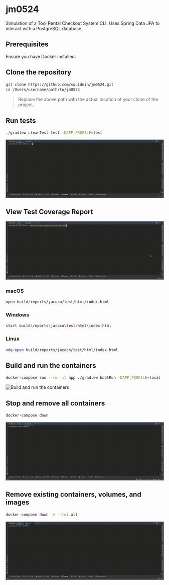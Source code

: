 # jm0524

Simulation of a Tool Rental Checkout System CLI. Uses Spring Data JPA to interact with a PostgreSQL database.

## Prerequisites

Ensure you have Docker installed.

## Clone the repository

```bash
git clone https://github.com/squidmin/jm0524.git
cd /Users/username/path/to/jm0524
```

> Replace the above path with the actual location of your clone of the project.

## Run tests

```bash
./gradlew cleanTest test -DAPP_PROFILE=test
```

![Run the tests](docs%2Fimg%2Fgradle_test.gif)

## View Test Coverage Report

![View test coverage report](docs%2Fimg%2Fview_test_coverage_report.gif)

### macOS

```bash
open build/reports/jacoco/test/html/index.html
```

### Windows

```bash
start build\reports\jacoco\test\html\index.html
```

### Linux

```bash
xdg-open build/reports/jacoco/test/html/index.html
```

## Build and run the containers

```bash
docker-compose run --rm -it app ./gradlew bootRun -DAPP_PROFILE=local
```

![Build and run the containers](docs%2Fimg%2Fbuild_and_run_containers.gif)

## Stop and remove all containers

```bash
docker-compose down
```

![Stop and remove all containers](docs%2Fimg%2Fdocker_compose_down.gif)

## Remove existing containers, volumes, and images

```bash
docker-compose down -v --rmi all
```

![Remove existing containers, volumes, and images](docs%2Fimg%2Fremove_existing_containers_volumes_and_images.gif)

